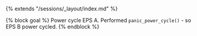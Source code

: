 {% extends "/sessions/_layout/index.md" %}

{% block goal %}
Power cycle EPS A. Performed `panic_power_cycle()` - so EPS B power cycled.
{% endblock %}
